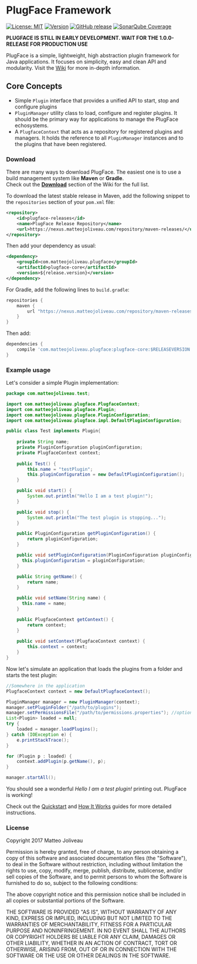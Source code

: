 # PlugFace Framework
[![License: MIT](https://img.shields.io/badge/License-MIT-yellow.svg)](https://opensource.org/licenses/MIT)
[![Version](https://img.shields.io/badge/Snapshot-v0.3.0--SNAPSHOT-green.svg)](https://nexus.matteojoliveau.com/#browse/browse/components:maven-snapshots)
[![GitHub release](https://img.shields.io/badge/Release-v0.2.0-blue.svg)](https://github.com/MatteoJoliveau/PlugFace/releases/latest)
[![SonarQube Coverage](https://img.shields.io/sonar/http/sonar.qatools.ru/ru.yandex.qatools.allure:allure-core/coverage.svg)](https://sonarqube.vault101.ga/dashboard/index?id=com.matteojoliveau.plugface%3Aplugface)

**PLUGFACE IS STILL IN EARLY DEVELOPMENT. WAIT FOR THE 1.0.0-RELEASE FOR PRODUCTION USE** 

PlugFace is a simple, lightweight, high abstraction plugin framework for Java applications. It focuses on simplicity, easy and clean API and modularity. Visit the [Wiki](https://github.com/MatteoJoliveau/PlugFace/wiki) for more in-depth information.

## Core Concepts
* Simple `Plugin` interface that provides a unified API to start, stop and configure plugins
* `PluginManager` utility class to load, configure and register plugins. It should be the primary way for applications to manage the PlugFace echosystems.
* A `PlugfaceContext` that acts as a repository for registered plugins and managers. It holds the reference to all `PluginManager` instances and to the plugins that have been registered.

### Download
There are many ways to download PlugFace. The easiest one is to use a build management system like **Maven** or **Gradle**.  
Check out the **[Download](https://github.com/MatteoJoliveau/PlugFace/wiki/Download)** section of the Wiki for the full list.

To download the latest stable release in Maven, add the following snippet to the `repositories` section of your `pom.xml` file:

```xml
<repository>
    <id>plugface-releases</id>
    <name>PlugFace Release Repository</name>
    <url>https://nexus.matteojoliveau.com/repository/maven-releases/</url>
</repository>
```

Then add your dependency as usual:
```xml
<dependency>
    <groupId>com.matteojoliveau.plugface</groupId>
    <artifactId>plugface-core</artifactId>
    <version>${release.version}</version>
</dependency>
```

For Gradle, add the following lines to `build.gradle`:
```gradle
repositories {
    maven {
        url "https://nexus.matteojoliveau.com/repository/maven-releases/"
    }
}
```
Then add:
```gradle
dependencies {
    compile 'com.matteojoliveau.plugface:plugface-core:$RELEASEVERSION'
}
```

### Example usage
Let's consider a simple Plugin implementation:
```java
package com.matteojoliveau.test;

import com.matteojoliveau.plugface.PlugfaceContext;
import com.matteojoliveau.plugface.Plugin;
import com.matteojoliveau.plugface.PluginConfiguration;
import com.matteojoliveau.plugface.impl.DefaultPluginConfiguration;

public class Test implements Plugin{
    
    private String name;
    private PluginConfiguration pluginConfiguration;
    private PlugfaceContext context;
    
    public Test() {
        this.name = "testPlugin";
        this.pluginConfiguration = new DefaultPluginConfiguration();
    }

    public void start() {
        System.out.println("Hello I am a test plugin!");
    }

    public void stop() {
        System.out.println("The test plugin is stopping...");
    }

    public PluginConfiguration getPluginConfiguration() {
        return pluginConfiguration;
    }

    public void setPluginConfiguration(PluginConfiguration pluginConfiguration) {
      this.pluginConfiguration = pluginConfiguration;
    }

    public String getName() {
        return name;
    }

    public void setName(String name) {
      this.name = name;
    }

    public PlugfaceContext getContext() {
        return context;
    }
    
    public void setContext(PlugfaceContext context) {
        this.context = context;
    }
}
```

Now let's simulate an application that loads the plugins from a folder and starts the test plugin:

```java
//Somewhere in the application
PlugfaceContext context = new DefaultPlugfaceContext();

PluginManager manager = new PluginManager(context);
manager.setPluginFolder("/path/to/plugins");
manager.setPermissionsFile("/path/to/permissions.properties"); //optional
List<Plugin> loaded = null;
try {
    loaded = manager.loadPlugins();
} catch (IOException e) {
    e.printStackTrace();
}

for (Plugin p : loaded) {
    context.addPlugin(p.getName(), p);
}

manager.startAll(); 
```
You should see a wonderful *Hello I am a test plugin!* printing out. PlugFace is working!

Check out the [Quickstart](https://github.com/MatteoJoliveau/PlugFace/wiki/Getting-Started) and [How It Works](https://github.com/MatteoJoliveau/PlugFace/wiki/How-It-Works) guides for more detailed instructions.

### License
Copyright 2017 Matteo Joliveau

Permission is hereby granted, free of charge, to any person obtaining a copy of this software and associated documentation files (the "Software"), to deal in the Software without restriction, including without limitation the rights to use, copy, modify, merge, publish, distribute, sublicense, and/or sell copies of the Software, and to permit persons to whom the Software is furnished to do so, subject to the following conditions:

The above copyright notice and this permission notice shall be included in all copies or substantial portions of the Software.

THE SOFTWARE IS PROVIDED "AS IS", WITHOUT WARRANTY OF ANY KIND, EXPRESS OR IMPLIED, INCLUDING BUT NOT LIMITED TO THE WARRANTIES OF MERCHANTABILITY, FITNESS FOR A PARTICULAR PURPOSE AND NONINFRINGEMENT. IN NO EVENT SHALL THE AUTHORS OR COPYRIGHT HOLDERS BE LIABLE FOR ANY CLAIM, DAMAGES OR OTHER LIABILITY, WHETHER IN AN ACTION OF CONTRACT, TORT OR OTHERWISE, ARISING FROM, OUT OF OR IN CONNECTION WITH THE SOFTWARE OR THE USE OR OTHER DEALINGS IN THE SOFTWARE.
